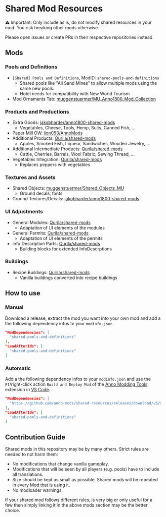 # Shared Mod Resources

⚠ Important: Only include as is, do not modify shared resources in your mod.
You risk breaking other mods otherwise.

Please open issues or create PRs in their respective repositories instead.

## Mods

### Pools and Definitions

- `[Shared] Pools and Definitions`, ModID: `shared-pools-and-definitions`
  - Shared pools like "All Sand Mines" to allow multiple mods using the same new pools.
  - Hotel needs for compatibility with New World Tourism
- Mod Ornaments Tab: [muggenstuermer/MU_Anno1800_Mod_Collection](https://github.com/muggenstuermer/MU_Anno1800_Mod_Collection)

### Products and Productions

- Extra Goods: [jakobharder/anno1800-shared-mods](https://github.com/jakobharder/anno1800-shared-mods)
  - Vegetables, Cheese, Tools, Hemp, Suits, Canned Fish, ...
- Paper Mill OW: [lion053/AnnoMods](https://github.com/lion053/AnnoMods)
- Additional Products: [Qurila/shared-mods](https://github.com/Qurila/shared-mods)
  - Apples, Smoked Fish, Liqueur, Sandwiches, Wooden Jewelry, ...
- Additional Intermediate Products: [Qurila/shared-mods](https://github.com/Qurila/shared-mods)
  - Cattle, Cherries, Barrels, Wool Fabric, Sewing Thread, ...  
- Vegetables Integration: [Qurila/shared-mods](https://github.com/Qurila/shared-mods)
  - Replaces peppers with vegetables
### Textures and Assets

- Shared Objects: [muggenstuermer/Shared_Objects_MU](https://github.com/muggenstuermer/Shared_Objects_MU)
  - Ground decals, fonts
- Ground Textures/Decals: [jakobharder/anno1800-shared-mods](https://github.com/jakobharder/anno1800-shared-mods)

### UI Adjustments

- General Modules: [Qurila/shared-mods](https://github.com/Qurila/shared-mods)
  - Adaptation of UI elements of the modules  
- General Permits: [Qurila/shared-mods](https://github.com/Qurila/shared-mods)
  - Adaptation of UI elements of the permits
- Info Description Parts: [Qurila/shared-mods](https://github.com/Qurila/shared-mods)
  - Building blocks for extended InfoDescrptions

### Buildings

- Recipe Buildings: [Qurila/shared-mods](https://github.com/Qurila/shared-mods)
  - Vanilla buildings converted into recipe buildings 

## How to use

### Manual

Download a release, extract the mod you want into your own mod and add a the following dependency infos to your `modinfo.json`.

```json
"ModDependencies": [
  "shared-pools-and-definitions"
],
"LoadAfterIds": [
  "shared-pools-and-definitions"
]
```

### Automatic

Add a the following dependency infos to your `modinfo.json` and use the `F1`/right-click action `Build and Deploy Mod` of the [Anno Modding Tools](https://marketplace.visualstudio.com/items?itemName=JakobHarder.anno-modding-tools) extension in [VS Code](https://code.visualstudio.com/).

```json
"ModDependencies": [
  "https://github.com/anno-mods/shared-resources/releases/download/v5/shared-pools-and-definitions.zip"
],
"LoadAfterIds": [
  "shared-pools-and-definitions"
]
```

## Contribution Guide

Shared mods in this repository may be by many others. Strict rules are needed to not harm them:

- No modifications that change vanilla gameplay.
- Modifications that will be seen by all players (e.g. pools) have to include all translations.
- Size should be kept as small as possible. Shared mods will be repeated in every Mod that is using it.
- No modloader warnings.

If your shared mod follows different rules, is very big or only useful for a few then simply linking it in the above mods section may be the better choice.

